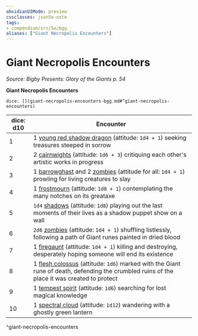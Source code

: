 ```yaml
---
obsidianUIMode: preview
cssclasses: json5e-note
tags:
- compendium/src/5e/bgg
aliases: ["Giant Necropolis Encounters"]
---
```

# Giant Necropolis Encounters
*Source: Bigby Presents: Glory of the Giants p. 54* 

**Giant Necropolis Encounters**

`dice: [](giant-necropolis-encounters-bgg.md#^giant-necropolis-encounters)`

| dice: d10 | Encounter |
|-----------|-----------|
| 1 | 1 [young red shadow dragon](5E2014官方资源/bestiary/dragon/young-red-shadow-dragon.md) (attitude: `1d4 + 1`) seeking treasures steeped in sorrow |
| 2 | 2 [cairnwights](5E2014官方资源/bestiary/undead/cairnwight-bgg.md) (attitude: `1d6 + 3`) critiquing each other's artistic works in progress |
| 3 | 1 [barrowghast](5E2014官方资源/bestiary/undead/barrowghast-bgg.md) and 2 [zombies](5E2014官方资源/bestiary/undead/zombie.md) (attitude for all: `1d4 + 1`) prowling for living creatures to slay |
| 4 | 1 [frostmourn](5E2014官方资源/bestiary/undead/frostmourn-bgg.md) (attitude: `1d8 + 1`) contemplating the many notches on its greataxe |
| 5 | `1d4` [shadows](5E2014官方资源/bestiary/undead/shadow.md) (attitude: `1d8`) playing out the last moments of their lives as a shadow puppet show on a wall |
| 6 | `2d6` [zombies](5E2014官方资源/bestiary/undead/zombie.md) (attitude: `1d4 + 1`) shuffling listlessly, following a path of Giant runes painted in dried blood |
| 7 | 1 [firegaunt](5E2014官方资源/bestiary/undead/firegaunt-bgg.md) (attitude: `1d4 + 1`) killing and destroying, desperately hoping someone will end its existence |
| 8 | 1 [flesh colossus](5E2014官方资源/bestiary/construct/flesh-colossus-bgg.md) (attitude: `1d6`) marked with the Giant rune of death, defending the crumbled ruins of the place it was created to protect |
| 9 | 1 [tempest spirit](5E2014官方资源/bestiary/undead/tempest-spirit-bgg.md) (attitude: `1d6`) searching for lost magical knowledge |
| 10 | 1 [spectral cloud](5E2014官方资源/bestiary/undead/spectral-cloud-bgg.md) (attitude: `1d12`) wandering with a ghostly green lantern |
^giant-necropolis-encounters